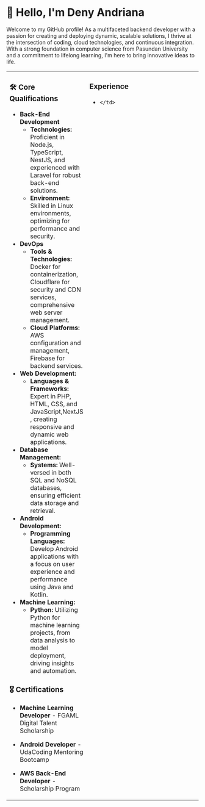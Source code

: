 # 👋 Hello, I'm Deny Andriana

Welcome to my GitHub profile! As a multifaceted backend developer with a passion for creating and deploying dynamic, scalable solutions, I thrive at the intersection of coding, cloud technologies, and continuous integration. With a strong foundation in computer science from Pasundan University and a commitment to lifelong learning, I'm here to bring innovative ideas to life.

<table>
  <tr>
    <td valign="top" width="30%">

### 🛠 Core Qualifications

- **Back-End Development**
  - **Technologies:** Proficient in Node.js, TypeScript, NestJS, and experienced with Laravel for robust back-end solutions.
  - **Environment:** Skilled in Linux environments, optimizing for performance and security.
- **DevOps**
  - **Tools & Technologies:** Docker for containerization, Cloudflare for security and CDN services, comprehensive web server management.
  - **Cloud Platforms:** AWS configuration and management, Firebase for backend services.
- **Web Development:**
  - **Languages & Frameworks:** Expert in PHP, HTML, CSS, and JavaScript,NextJS , creating responsive and dynamic web applications.
- **Database Management:**
  - **Systems:** Well-versed in both SQL and NoSQL databases, ensuring efficient data storage and retrieval.
- **Android Development:**
  - **Programming Languages:** Develop Android applications with a focus on user experience and performance using Java and Kotlin.
- **Machine Learning:**
  - **Python:** Utilizing Python for machine learning projects, from data analysis to model deployment, driving insights and automation.

### 🎖 Certifications

- **Machine Learning Developer** - FGAML Digital Talent Scholarship
- **Android Developer** - UdaCoding Mentoring Bootcamp
- **AWS Back-End Developer** - Scholarship Program

    </td>
    <td valign="top" width="70%">

### Experience

-     </td>
    </tr>
  </table>
